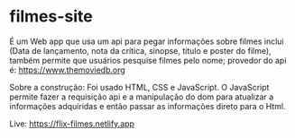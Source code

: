 # filmes-site

É um Web app que usa um api para pegar informações sobre filmes inclui (Data de lançamento, nota da crítica, sinopse, titulo e poster do filme),
também permite que usuários pesquise filmes pelo nome;
provedor do api é: https://www.themoviedb.org

Sobre a construção: Foi usado HTML, CSS e JavaScript.
O JavaScript permite fazer a requisição api e a manipulação do dom para atualizar a informações adquiridas e então passar as informações direto para o Html.

Live: https://flix-filmes.netlify.app
 
